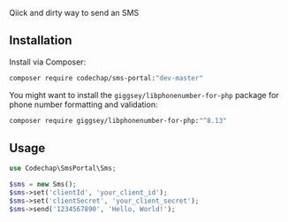 Qiick and dirty way to send an SMS

## Installation

Install via Composer:

```bash
composer require codechap/sms-portal:"dev-master"
```

You might want to install the `giggsey/libphonenumber-for-php` package for phone number formatting and validation:

```bash
composer require giggsey/libphonenumber-for-php:"^8.13"
```

## Usage

```php
use Codechap\SmsPortal\Sms;

$sms = new Sms();
$sms->set('clientId', 'your_client_id');
$sms->set('clientSecret', 'your_client_secret');
$sms->send('1234567890', 'Hello, World!');

```
